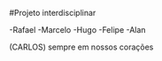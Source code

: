 #Projeto interdisciplinar

-Rafael
-Marcelo
-Hugo
-Felipe
-Alan

(CARLOS) sempre em nossos corações
